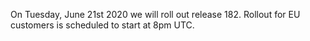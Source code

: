On Tuesday, June 21st 2020 we will roll out release 182. Rollout for EU customers is scheduled to start at 8pm UTC.

